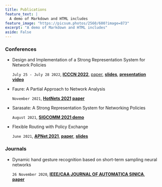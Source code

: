 ```yaml
---
title: Publications
feature_text: |
  A demo of Markdown and HTML includes
feature_image: "https://picsum.photos/2560/600?image=873"
excerpt: "A demo of Markdown and HTML includes"
aside: False
---
```



### Conferences

- Design and Implementation of a Strong Representation System for Network Policies

    `July 25 - July 28 2022`,
    [**ICCCN 2022**](http://www.icccn.org/),
    [paper](/),
    [**slides**](/docs/icccn2022/icccn2022-v2-7.key),
    [**presentation video**](https://www.youtube.com/watch?v=5BwFTQoFETA)


- Faure: A Partial Approach to Network Analysis
  
  `November 2021`, 
  [**HotNets 2021**](https://conferences.sigcomm.org/hotnets/2021/)
  [**paper**](http://anduowang.github.io/docs/faure.pdf)


- Sarasate: A Strong Representation System for Networking Policies
 
  `August 2021`,
  [**SIGCOMM 2021 demo**](https://anduowang.github.io/docs/sigcomm2021demo.pdf)


- Flexible Routing with Policy Exchange

  `June 2021`,
  [**APNet 2021**](https://conferences.sigcomm.org/events/apnet2021/index.html),
  [**paper**](https://conferences.sigcomm.org/events/apnet2021/papers/apnet2021-2.pdf), 
  [**slides**](docs/apnet2021/apnet21-talk.key)


### Journals

- Dynamic hand gesture recognition based on short-term sampling neural networks
  
  `26 November 2020`,
  [**IEEE/CAA JOURNAL OF AUTOMATICA SINICA**](/), 
  [**paper**](https://ieeexplore.ieee.org/document/9272702)


